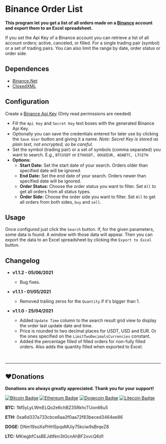 # Binance Order List
**This program let you get a list of all orders made on a [Binance](https://bit.ly/MartiBinance10) account and export them to an Excel spreadsheet.**

If you set the Api Key of a Binance account you can retrieve a list of all account orders; active, canceled, or filled. For a single trading pair (symbol) or a set of trading pairs. You can also limit the range by date, order status or order side.

## Dependences
- [Binance.Net](https://github.com/JKorf/Binance.Net)
- [ClosedXML](https://github.com/ClosedXML/ClosedXML)

## Configuration
Create a [Binance Api Key]((https://www.binance.com/en/support/faq/360002502072)) (Only read permissions are needed)
- Fill the `Api Key` and `Secret Key` text boxes with the generated Binance Api Key.
- Optionally you can save the credentials entered for later use by clicking the `Save User` button and giving it a name. *Note: Secret Key is stored as plain text, not encrypted, so be careful.*
- Set the symbol (trading pair) or a set of symbols (comma separated) you want to search. E.g., `BTCUSDT` or `ETHUSDT, DOGEEUR, ADABTC, LTCETH`
- **Options:**
  - **Start Date:** Set the start date of your search. Orders older than specified date will be ignored.
  - **End Date:** Set the end date of your search. Orders newer than specified date will be ignored.
  - **Order Status:** Choose the order status you want to filter. Set `All` to get all orders from all status types.
  - **Order Side:** Choose the order side you want to filter. Set `All` to get all orders from both sides, `buy` and `sell`.
 
## Usage
Once configured just click the `Search` button. If, for the given parameters, some data is found. A window with those data will appear. Then you can export the data to an Excel spreadsheet by clicking the `Export to Excel` button.

## Changelog
- **v1.1.2 - 05/06/2021**
  - Bug fixes.

- **v1.1.1 - 01/05/2021**
  - Removed trailing zeros for the `Quantity` if it's bigger than 1.

- **v1.1.0 - 25/04/2021**
  - Added `Update Time` column to the search result grid view to display the order last update date and time.
  - Price is rounded to two decimal places for USDT, USD and EUR. Or the ones specified on the `LimitTwoDecimalsCurrencies` constant.
  - Added the percentage filled of filled orders for non-fully filled orders. Also adds the quantity filled when exported to Excel.

<br>

------------
## :heart:Donations
**Donations are always greatly appreciated. Thank you for your support!**

[![Bitcoin Badge](https://img.shields.io/badge/Bitcoin-89520e?style=flat&logo=bitcoin&logoColor=white)](#heartdonations)
[![Ethereum Badge](https://img.shields.io/badge/Ethereum-3C3C3D?style=flat&logo=ethereum&logoColor=white)](#heartdonations)
[![Dogecoin Badge](https://img.shields.io/badge/Dogecoin-C2A633?style=flat&logo=dogecoin&logoColor=white)](#heartdonations)
[![Litecoin Badge](https://img.shields.io/badge/Litecoin-A6A9AA?style=flat&logo=litecoin&logoColor=white)](#heartdonations)

**BTC:** 1M5yLyLWmELQo2e6chBZ35RkhcTUon66u5

**ETH:** 0xa6d337a733cbce6aa2f0aa72f83beced3464ee86

**DOGE:** DNm19soXsPHHSpqsMUiy75kciw9sBrqeZ8

**LTC:** MKiegbfCssBEJdtNm3tGcnAhBF2xvcQ6d1
